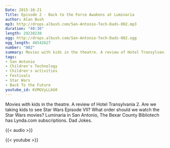 ```yaml
---
Date: 2015-10-21
Title: Episode 2 - Back to the Force Awakens at Luminaria
author: Alan Bush
mp3: http://drops.albush.com/San-Antonio-Tech-Dads-002.mp3
duration: "40:36"
length: 29238230
ogg: http://drops.albush.com/San-Antonio-Tech-Dads-002.ogg
ogg_length: 48542627
number: "002"
summary: Movies with kids in the theatre. A review of Hotel Transylvania 2. Are we taking kids to see Star Wars Episode VII? What order should we watch the Star Wars movies? Luminaria in San Antonio, The Bexar County Bibliotech has Lynda.com subscriptions. Dad Jokes.
tags:
- San Antonio
- Children's Technology
- Children's activities
- Festivals
- Star Wars
- Back To the Future
youtube_id: KVMGVyLLbG0
---
```


Movies with kids in the theatre. A review of Hotel Transylvania 2. Are we taking kids to see Star Wars Episode VII? What order should we watch the Star Wars movies? Luminaria in San Antonio, The Bexar County Bibliotech has Lynda.com subscriptions. Dad Jokes.
<!--more-->

{{< audio >}}

{{< youtube >}}
